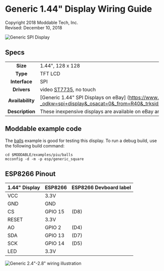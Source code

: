 # Generic 1.44" Display Wiring Guide
Copyright 2018 Moddable Tech, Inc.<BR>
Revised: December 10, 2018

![Generic SPI Display](images/generic-1.44-display.jpg)

## Specs

| | |
| :---: | :--- |
| **Size** | 1.44", 128 x 128
| **Type** | TFT LCD
| **Interface** | SPI
| **Drivers** | video [ST7735](../../documentation/drivers/st7735/st7735.md), no touch
| **Availability** | [Generic 1.44" SPI Displays on eBay] (https://www.ebay.com/sch/i.html?_odkw=spi+display&_osacat=0&_from=R40&_trksid=p2045573.m570.l1313.TR0.TRC0.H0.Xspi+display+1.44%22.TRS1&_nkw=spi+display+1.44%22&_sacat=0)
| **Description** | These inexpensive displays are available on eBay and other resources.

## Moddable example code

The [balls](../../examples/piu/balls/) example is good for testing this display.  To run a debug build, use the following build command:

```
cd $MODDABLE/examples/piu/balls
mcconfig -d -m -p esp/generic_square
```

## ESP8266 Pinout

| 1.44" Display | ESP8266 | ESP8266 Devboard label
| --- | --- | --- | 
| VCC | 3.3V |
| GND | GND | 
| CS | GPIO 15 | (D8)
| RESET | 3.3V | 
| AO | GPIO 2 | (D4)
| SDA | GPIO 13 | (D7) 
| SCK | GPIO 14 | (D5) 
| LED | 3.3V | 

![Generic 2.4"-2.8" wiring illustration](images/esp-generic-1.44-display.jpg)

